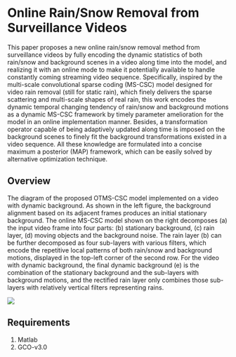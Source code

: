 # Online Rain/Snow Removal from Surveillance Videos

This paper proposes a new online rain/snow removal method from surveillance videos by fully encoding the dynamic statistics of both rain/snow and background scenes in a video along time into the model, and realizing it with an online mode to make it potentially available to handle constantly coming streaming video sequence. Specifically, inspired by the multi-scale convolutional sparse coding (MS-CSC) model designed for video rain removal (still for static rain), which finely delivers the sparse scattering and multi-scale shapes of real rain, this work encodes the dynamic temporal changing tendency of rain/snow and background motions as a dynamic MS-CSC framework by timely parameter amelioration for the model in an online implementation manner. Besides, a transformation operator capable of being adaptively updated along time is imposed on the background scenes to finely fit the background transformations existed in a video sequence. All these knowledge are formulated into a concise maximum a posterior (MAP) framework, which can be easily solved by alternative optimization technique.

## Overview
The diagram of the proposed OTMS-CSC model implemented on a video with dynamic background. As shown in the left figure, the background alignment based on its adjacent frames produces an initial stationary background. The online MS-CSC model shown on the right decomposes (a) the input video frame into four parts: (b) stationary background, (c) rain layer, (d) moving objects and the background noise. The rain layer (b) can be further decomposed as four sub-layers with various filters, which encode the repetitive local patterns of both rain/snow and background motions, displayed in the top-left corner of the second row. For the video with dynamic background, the final dynamic background (e) is the combination of the stationary background and the sub-layers with background motions, and the rectified rain layer only combines those sub-layers with relatively vertical filters representing rains.

![](https://github.com/MinghanLi/OTMSCSC_matlab_2020/tree/master/figures/1_dynamic.png)

## Requirements 
1. Matlab
2. GCO-v3.0
 
